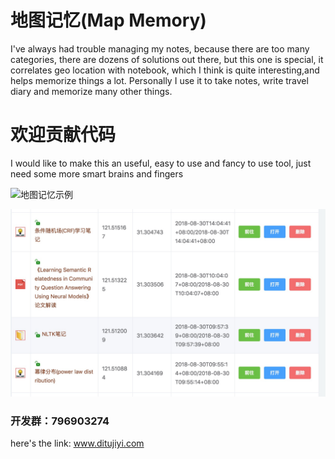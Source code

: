 # 地图记忆(Map Memory)
I've always had trouble managing my notes, because there are too many categories, there are dozens of solutions out there, but this one is special, it correlates geo location with notebook, which I think is quite interesting,and helps memorize things a lot. Personally I use it to take notes, write travel diary and memorize many other things.

# 欢迎贡献代码
I would like to make this an useful, easy to use and fancy to use tool, just need some more smart brains and fingers

![地图记忆示例](./sample.png)

![地图记忆示例](./listview.png)

### 开发群：796903274

here's the link: www.ditujiyi.com
